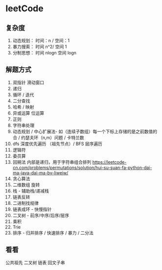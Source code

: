# leetCode

## 复杂度

1. 动态规划： 时间：n / 空间：1
2. 暴力搜索： 时间 n^2/ 空间 1
3. 分制思想： 时间 nlogn 空间 logn

## 解题方式

1. 双指针 滑动窗口
2. 递归
3. 循环 / 迭代
4. 二分查找
5. 哈希 / 映射
6. 异或运算 位运算
7. 正则
8. 字符串处理
9. 动态规划 / 中心扩展法- 如（连续子数组）每一个下标上存储的是之前数值的合 / 约瑟夫环（n,m）问题 / 卡特兰数
10. dfs 深度优先遍历 （祖先节点）/ BFS 层序遍历
11. 逻辑符
12. 委员算
13. 回朔法 内部是递归，用于字符串组合排列 <https://leetcode-cn.com/problems/permutations/solution/hui-su-suan-fa-python-dai-ma-java-dai-ma-by-liweiw/>
14. 贪心算法
15. 二维数组 旋转
16. 栈 - 辅助栈/递减栈
17. 链表反转
18. 二进制找规律
19. 链表成环 - 快慢指针
20. 二叉树 - 前序/中序/后序/层序
21. 乘积
22. Trie
23. 排序 - 归并排序 / 快速排序 / 暴力 / 二分法

## 看看

公共祖先
二叉树
链表
回文子串
